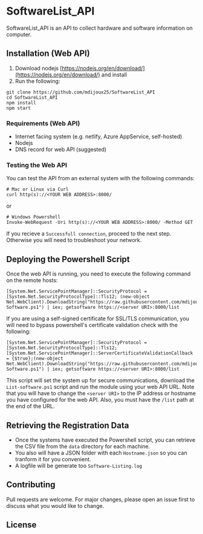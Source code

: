 # SoftwareList_API 

SoftwareList_API is an API to collect hardware and software information on computer.


## Installation (Web API)
1. Download nodejs [https://nodejs.org/en/download/](https://nodejs.org/en/download/) and install
2. Run the following:

```
git clone https://github.com/mdijoux25/SoftwareList_API
cd SoftwareList_API
npm install 
npm start
```
### Requirements (Web API)
- Internet facing system (e.g. netlify, Azure AppService, self-hosted)
- Nodejs
- DNS record for web API (suggested)

### Testing the Web API
You can test the API from an external system with the following commands:

```
# Mac or Linux via Curl
curl http(s)://<YOUR WEB ADDRESS>:8000/
```
or

```
# Windows Powershell
Invoke-WebRequest -Uri http(s)://<YOUR WEB ADDRESS>:8000/ -Method GET
```

If you recieve a `Successfull connection`, proceed to the next step. Otherwise you will need to troubleshoot your network.

## Deploying the Powershell Script
Once the web API is running, you need to  execute the following command on the remote hosts:

```
[System.Net.ServicePointManager]::SecurityProtocol = [System.Net.SecurityProtocolType]::Tls12; (new-object Net.WebClient).DownloadString("https://raw.githubusercontent.com/mdijoux25/SoftwareList_API/master/Script/List-Software.ps1") | iex; getsoftware https://<server URI>:8000/list
```

If you are using a self-signed certificate for SSL/TLS communication, you will need to bypass powershell's certificate validation check with the following:
```
[System.Net.ServicePointManager]::SecurityProtocol = [System.Net.SecurityProtocolType]::Tls12; [System.Net.ServicePointManager]::ServerCertificateValidationCallback = {$true};(new-object Net.WebClient).DownloadString("https://raw.githubusercontent.com/mdijoux25/SoftwareList_API/master/Script/List-Software.ps1") | iex; getsoftware https://<server URI>:8000/list
```

This script will set the system up for secure communications, download the `List-software.ps1` script and run the module using your web API URL. Note that you will have to change the `<server URI>` to the IP address or hostname you have configured for the web API. Also, you must have the `/list` path at the end of the URL.

## Retrieving the Registration Data
- Once the systems have executed the Powershell script, you can retrieve the CSV file from the `data` directory for each machine.
- You also will have a JSON folder with each `Hostname.json` so you can tranform it for you convenient.
- A logfile will be generate too `Software-Listing.log`

## Contributing
Pull requests are welcome. For major changes, please open an issue first to discuss what you would like to change.

## License
